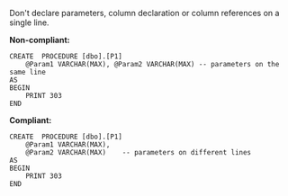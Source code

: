 Don't declare parameters, column declaration or column references on a single line.



**Non-compliant:**

```tsql
CREATE  PROCEDURE [dbo].[P1]
    @Param1 VARCHAR(MAX), @Param2 VARCHAR(MAX) -- parameters on the same line
AS
BEGIN
    PRINT 303
END
```

**Compliant:**

```tsql
CREATE  PROCEDURE [dbo].[P1]
    @Param1 VARCHAR(MAX),
    @Param2 VARCHAR(MAX)    -- parameters on different lines
AS
BEGIN
    PRINT 303
END
```
